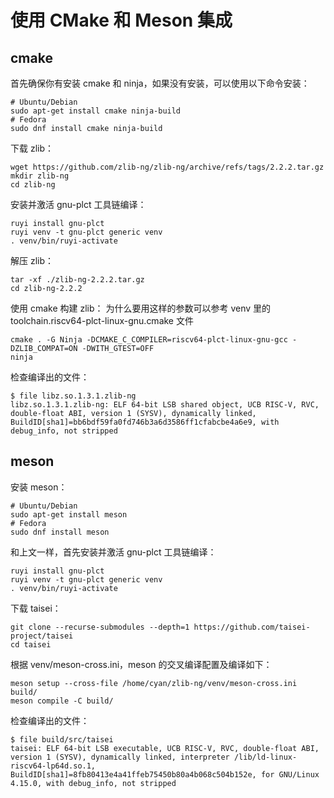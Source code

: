 # 使用 CMake 和 Meson 集成

## cmake

首先确保你有安装 cmake 和 ninja，如果没有安装，可以使用以下命令安装：

```shell
# Ubuntu/Debian
sudo apt-get install cmake ninja-build
# Fedora
sudo dnf install cmake ninja-build
```

下载 zlib：

```shell
wget https://github.com/zlib-ng/zlib-ng/archive/refs/tags/2.2.2.tar.gz
mkdir zlib-ng
cd zlib-ng
```

安装并激活 gnu-plct 工具链编译：

```shell
ruyi install gnu-plct
ruyi venv -t gnu-plct generic venv
. venv/bin/ruyi-activate
```

解压 zlib：

```shell
tar -xf ./zlib-ng-2.2.2.tar.gz
cd zlib-ng-2.2.2
```

使用 cmake 构建 zlib：
为什么要用这样的参数可以参考 venv 里的 toolchain.riscv64-plct-linux-gnu.cmake 文件

```shell
cmake . -G Ninja -DCMAKE_C_COMPILER=riscv64-plct-linux-gnu-gcc -DZLIB_COMPAT=ON -DWITH_GTEST=OFF
ninja
```

检查编译出的文件：
```shell
$ file libz.so.1.3.1.zlib-ng 
libz.so.1.3.1.zlib-ng: ELF 64-bit LSB shared object, UCB RISC-V, RVC, double-float ABI, version 1 (SYSV), dynamically linked, BuildID[sha1]=bb6bdf59fa0fd746b3a6d3586ff1cfabcbe4a6e9, with debug_info, not stripped
```

## meson

安装 meson：

```shell
# Ubuntu/Debian
sudo apt-get install meson
# Fedora
sudo dnf install meson
```

和上文一样，首先安装并激活 gnu-plct 工具链编译：

```shell
ruyi install gnu-plct
ruyi venv -t gnu-plct generic venv
. venv/bin/ruyi-activate
```

下载 taisei：

```shell
git clone --recurse-submodules --depth=1 https://github.com/taisei-project/taisei
cd taisei
```

根据 venv/meson-cross.ini，meson 的交叉编译配置及编译如下：

```shell
meson setup --cross-file /home/cyan/zlib-ng/venv/meson-cross.ini build/
meson compile -C build/
```

检查编译出的文件：

```shell
$ file build/src/taisei
taisei: ELF 64-bit LSB executable, UCB RISC-V, RVC, double-float ABI, version 1 (SYSV), dynamically linked, interpreter /lib/ld-linux-riscv64-lp64d.so.1, BuildID[sha1]=8fb80413e4a41ffeb75450b80a4b068c504b152e, for GNU/Linux 4.15.0, with debug_info, not stripped
```
